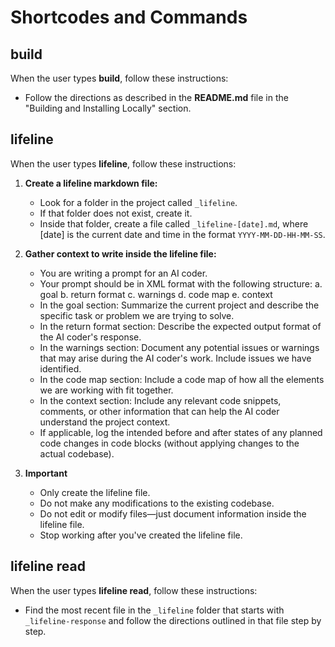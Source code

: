 # Shortcodes and Commands

## build

When the user types **build**, follow these instructions:

- Follow the directions as described in the **README.md** file in the "Building and Installing Locally" section.

## lifeline

When the user types **lifeline**, follow these instructions:

1. **Create a lifeline markdown file:**

   - Look for a folder in the project called `_lifeline`.
   - If that folder does not exist, create it.
   - Inside that folder, create a file called `_lifeline-[date].md`, where [date] is the current date and time in the format `YYYY-MM-DD-HH-MM-SS`.

2. **Gather context to write inside the lifeline file:**

   - You are writing a prompt for an AI coder.
   - Your prompt should be in XML format with the following structure:
     a. goal
     b. return format
     c. warnings
     d. code map
     e. context
   - In the goal section: Summarize the current project and describe the specific task or problem we are trying to solve.
   - In the return format section: Describe the expected output format of the AI coder's response.
   - In the warnings section: Document any potential issues or warnings that may arise during the AI coder's work. Include issues we have identified.
   - In the code map section: Include a code map of how all the elements we are working with fit together.
   - In the context section: Include any relevant code snippets, comments, or other information that can help the AI coder understand the project context.
   - If applicable, log the intended before and after states of any planned code changes in code blocks (without applying changes to the actual codebase).

3. **Important**

   - Only create the lifeline file.
   - Do not make any modifications to the existing codebase.
   - Do not edit or modify files—just document information inside the lifeline file.
   - Stop working after you've created the lifeline file.

## lifeline read

When the user types **lifeline read**, follow these instructions:

- Find the most recent file in the `_lifeline` folder that starts with `_lifeline-response` and follow the directions outlined in that file step by step.

